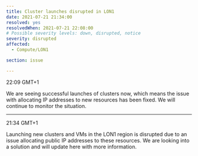 ```yaml
---
title: Cluster launches disrupted in LON1
date: 2021-07-21 21:34:00
resolved: yes
resolvedWhen: 2021-07-21 22:08:00
# Possible severity levels: down, disrupted, notice
severity: disrupted
affected:
  - Compute/LON1

section: issue

---
```

22:09 GMT+1

We are seeing successful launches of clusters now, which means the issue with allocating IP addresses to new resources has been fixed. We will continue to monitor the situation.

---
21:34 GMT+1

Launching new clusters and VMs in the LON1 region is disrupted due to an issue allocating public IP addresses to these resources. We are looking into a solution and will update here with more information.
